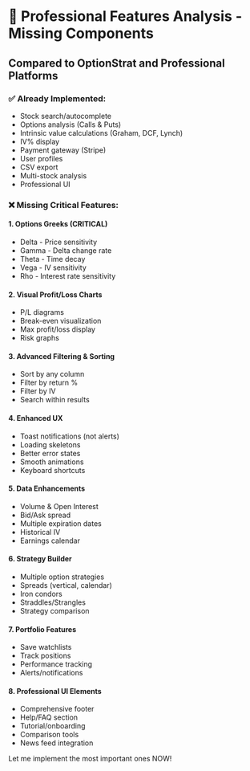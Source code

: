 # 🎯 Professional Features Analysis - Missing Components

## Compared to OptionStrat and Professional Platforms

### ✅ Already Implemented:
- Stock search/autocomplete
- Options analysis (Calls & Puts)
- Intrinsic value calculations (Graham, DCF, Lynch)
- IV% display
- Payment gateway (Stripe)
- User profiles
- CSV export
- Multi-stock analysis
- Professional UI

### ❌ Missing Critical Features:

#### 1. **Options Greeks** (CRITICAL)
- Delta - Price sensitivity
- Gamma - Delta change rate
- Theta - Time decay
- Vega - IV sensitivity
- Rho - Interest rate sensitivity

#### 2. **Visual Profit/Loss Charts**
- P/L diagrams
- Break-even visualization
- Max profit/loss display
- Risk graphs

#### 3. **Advanced Filtering & Sorting**
- Sort by any column
- Filter by return %
- Filter by IV
- Search within results

#### 4. **Enhanced UX**
- Toast notifications (not alerts)
- Loading skeletons
- Better error states
- Smooth animations
- Keyboard shortcuts

#### 5. **Data Enhancements**
- Volume & Open Interest
- Bid/Ask spread
- Multiple expiration dates
- Historical IV
- Earnings calendar

#### 6. **Strategy Builder**
- Multiple option strategies
- Spreads (vertical, calendar)
- Iron condors
- Straddles/Strangles
- Strategy comparison

#### 7. **Portfolio Features**
- Save watchlists
- Track positions
- Performance tracking
- Alerts/notifications

#### 8. **Professional UI Elements**
- Comprehensive footer
- Help/FAQ section
- Tutorial/onboarding
- Comparison tools
- News feed integration

Let me implement the most important ones NOW!

